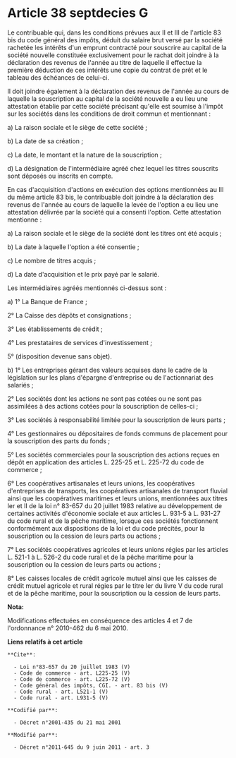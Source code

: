 # Article 38 septdecies G

Le contribuable qui, dans les conditions prévues aux II et III de l'article 83 bis du code général des impôts, déduit du
salaire brut versé par la société rachetée les intérêts d'un emprunt contracté pour souscrire au capital de la société
nouvelle constituée exclusivement pour le rachat doit joindre à la déclaration des revenus de l'année au titre de laquelle il
effectue la première déduction de ces intérêts une copie du contrat de prêt et le tableau des échéances de celui-ci. 

Il doit joindre également à la déclaration des revenus de l'année au cours de laquelle la souscription au capital de la
société nouvelle a eu lieu une attestation établie par cette société précisant qu'elle est soumise à l'impôt sur les sociétés
dans les conditions de droit commun et mentionnant : 

a) La raison sociale et le siège de cette société ; 

b) La date de sa création ; 

c) La date, le montant et la nature de la souscription ; 

d) La désignation de l'intermédiaire agréé chez lequel les titres souscrits sont déposés ou inscrits en compte. 

En cas d'acquisition d'actions en exécution des options mentionnées au III du même article 83 bis, le contribuable doit
joindre à la déclaration des revenus de l'année au cours de laquelle la levée de l'option a eu lieu une attestation délivrée
par la société qui a consenti l'option. Cette attestation mentionne : 

a) La raison sociale et le siège de la société dont les titres ont été acquis ; 

b) La date à laquelle l'option a été consentie ; 

c) Le nombre de titres acquis ; 

d) La date d'acquisition et le prix payé par le salarié. 

Les intermédiaires agréés mentionnés ci-dessus sont : 

a) 1° La Banque de France ; 

2° La Caisse des dépôts et consignations ; 

3° Les établissements de crédit ; 

4° Les prestataires de services d'investissement ; 

5° (disposition devenue sans objet). 

b) 1° Les entreprises gérant des valeurs acquises dans le cadre de la législation sur les plans d'épargne d'entreprise ou de
l'actionnariat des salariés ; 

2° Les sociétés dont les actions ne sont pas cotées ou ne sont pas assimilées à des actions cotées pour la souscription de
celles-ci ; 

3° Les sociétés à responsabilité limitée pour la souscription de leurs parts ; 

4° Les gestionnaires ou dépositaires de fonds communs de placement pour la souscription des parts du fonds ; 

5° Les sociétés commerciales pour la souscription des actions reçues en dépôt en application des articles L. 225-25 et L.
225-72 du code de commerce ; 

6° Les coopératives artisanales et leurs unions, les coopératives d'entreprises de transports, les coopératives artisanales
de transport fluvial ainsi que les coopératives maritimes et leurs unions, mentionnées aux titres Ier et II de la loi n°
83-657 du 20 juillet 1983 relative au développement de certaines activités d'économie sociale et aux articles L. 931-5 à L.
931-27 du code rural et de la pêche maritime, lorsque ces sociétés fonctionnent conformément aux dispositions de la loi et du
code précités, pour la souscription ou la cession de leurs parts ou actions ; 

7° Les sociétés coopératives agricoles et leurs unions régies par les articles L. 521-1 à L. 526-2 du code rural et de la
pêche maritime pour la souscription ou la cession de leurs parts ou actions ; 

8° Les caisses locales de crédit agricole mutuel ainsi que les caisses de crédit mutuel agricole et rural régies par le titre
Ier du livre V du code rural et de la pêche maritime, pour la souscription ou la cession de leurs parts.

**Nota:**

Modifications effectuées en conséquence des articles 4 et 7 de l'ordonnance n° 2010-462 du 6 mai 2010.

**Liens relatifs à cet article**

	**Cite**:

	  - Loi n°83-657 du 20 juillet 1983 (V)
	  - Code de commerce - art. L225-25 (V)
	  - Code de commerce - art. L225-72 (V)
	  - Code général des impôts, CGI. - art. 83 bis (V)
	  - Code rural - art. L521-1 (V)
	  - Code rural - art. L931-5 (V)

	**Codifié par**:

	  - Décret n°2001-435 du 21 mai 2001

	**Modifié par**:

	  - Décret n°2011-645 du 9 juin 2011 - art. 3
